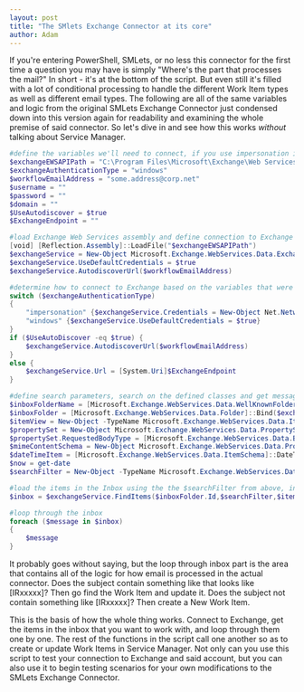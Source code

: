 ```yaml
---
layout: post
title: "The SMlets Exchange Connector at its core"
author: Adam
---
```

  
If you're entering PowerShell, SMLets, or no less this connector for the first time a question you may have is simply "Where's the part that processes the mail?" In short - it's at the bottom of the script. But even still it's filled with a lot of conditional processing to handle the different Work Item types as well as different email types. The following are all of the same variables and logic from the original SMLets Exchange Connector just condensed down into this version again for readability and examining the whole premise of said connector. So let's dive in and see how this works *without* talking about Service Manager.

```powershell
#define the variables we'll need to connect, if you use impersonation instead of windows authentication you'll need to supply credentials
$exchangeEWSAPIPath = "C:\Program Files\Microsoft\Exchange\Web Services\1.2\Microsoft.Exchange.WebServices.dll"
$exchangeAuthenticationType = "windows"
$workflowEmailAddress = "some.address@corp.net"
$username = ""
$password = ""
$domain = ""
$UseAutodiscover = $true
$ExchangeEndpoint = ""

#load Exchange Web Services assembly and define connection to Exchange
[void] [Reflection.Assembly]::LoadFile("$exchangeEWSAPIPath")
$exchangeService = New-Object Microsoft.Exchange.WebServices.Data.ExchangeService
$exchangeService.UseDefaultCredentials = $true
$exchangeService.AutodiscoverUrl($workflowEmailAddress)

#determine how to connect to Exchange based on the variables that were initially defined
switch ($exchangeAuthenticationType)
{
    "impersonation" {$exchangeService.Credentials = New-Object Net.NetworkCredential($username, $password, $domain)}
    "windows" {$exchangeService.UseDefaultCredentials = $true}
}
if ($UseAutoDiscover -eq $true) {
    $exchangeService.AutodiscoverUrl($workflowEmailAddress)
}
else {
    $exchangeService.Url = [System.Uri]$ExchangeEndpoint
}

#define search parameters, search on the defined classes and get messages that are older than the current time
$inboxFolderName = [Microsoft.Exchange.WebServices.Data.WellKnownFolderName]::Inbox
$inboxFolder = [Microsoft.Exchange.WebServices.Data.Folder]::Bind($exchangeService,$inboxFolderName)
$itemView = New-Object -TypeName Microsoft.Exchange.WebServices.Data.ItemView -ArgumentList 1000
$propertySet = New-Object Microsoft.Exchange.WebServices.Data.PropertySet([Microsoft.Exchange.WebServices.Data.BasePropertySet]::FirstClassProperties)
$propertySet.RequestedBodyType = [Microsoft.Exchange.WebServices.Data.BodyType]::Text
$mimeContentSchema = New-Object Microsoft.Exchange.WebServices.Data.PropertySet([Microsoft.Exchange.WebServices.Data.ItemSchema]::MimeContent)
$dateTimeItem = [Microsoft.Exchange.WebServices.Data.ItemSchema]::DateTimeReceived
$now = get-date
$searchFilter = New-Object -TypeName Microsoft.Exchange.WebServices.Data.SearchFilter+IsLessThanOrEqualTo -ArgumentList $dateTimeItem,$now

#load the items in the Inbox using the the $searchFilter from above, in this case - load ANY kind of message (calendar, encrypted, regular email, OOO, etc.)
$inbox = $exchangeService.FindItems($inboxFolder.Id,$searchFilter,$itemView)

#loop through the inbox
foreach ($message in $inbox)
{
    $message
}
```

It probably goes without saying, but the loop through inbox part is the area that contains all of the logic for how email is processed in the actual connector. Does the subject contain something like that looks like [IRxxxxx]? Then go find the Work Item and update it. Does the subject not contain something like [IRxxxxx]? Then create a New Work Item.
  
This is the basis of how the whole thing works. Connect to Exchange, get the items in the inbox that you want to work with, and loop through them one by one. The rest of the functions in the script call one another so as to create or update Work Items in Service Manager. Not only can you use this script to test your connection to Exchange and said account, but you can also use it to begin testing scenarios for your own modifications to the SMLets Exchange Connector.
